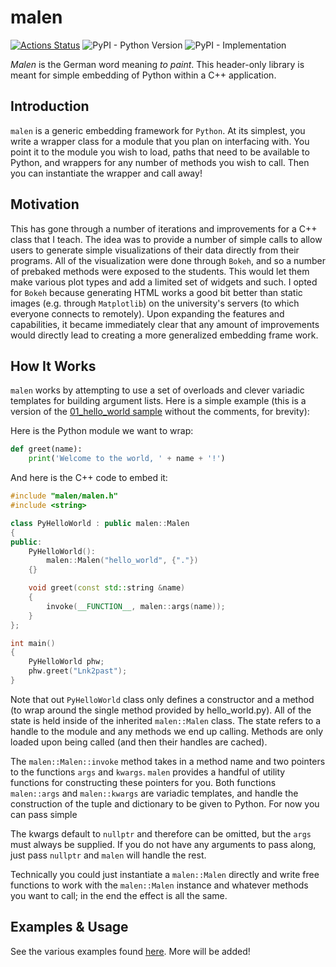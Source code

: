 # malen

[![Actions Status](https://github.com/Lnk2past/malen/workflows/Tests/badge.svg)](https://github.com/Lnk2past/malen/actions)
![PyPI - Python Version](https://img.shields.io/badge/python-3.6%20%7C%203.7-blue)
![PyPI - Implementation](https://img.shields.io/pypi/implementation/cpython)

*Malen* is the German word meaning *to paint*. This header-only library is meant for simple embedding of Python within a C++ application.

## Introduction

`malen` is a generic embedding framework for `Python`. At its simplest, you write a wrapper class for a module that you plan on interfacing with. You point it to the module you wish to load, paths that need to be available to Python, and wrappers for any number of methods you wish to call. Then you can instantiate the wrapper and call away!

## Motivation

This has gone through a number of iterations and improvements for a C++ class that I teach. The idea was to provide a number of simple calls to allow users to generate simple visualizations of their data directly from their programs. All of the visualization were done through `Bokeh`, and so a number of prebaked methods were exposed to the students. This would let them make various plot types and add a limited set of widgets and such. I opted for `Bokeh` because generating HTML works a good bit better than static images (e.g. through `Matplotlib`) on the university's servers (to which everyone connects to remotely). Upon expanding the features and capabilities, it became immediately clear that any amount of improvements would directly lead to creating a more generalized embedding frame work.

## How It Works

`malen` works by attempting to use a set of overloads and clever variadic templates for building argument lists. Here is a simple example (this is a version of the [01_hello_world sample](samples/01_hello_world/main.cpp) without the comments, for brevity):

Here is the Python module we want to wrap:

```python
def greet(name):
    print('Welcome to the world, ' + name + '!')
```

And here is the C++ code to embed it:

```c++
#include "malen/malen.h"
#include <string>

class PyHelloWorld : public malen::Malen
{
public:
    PyHelloWorld():
        malen::Malen("hello_world", {"."})
    {}

    void greet(const std::string &name)
    {
        invoke(__FUNCTION__, malen::args(name));
    }
};

int main()
{
    PyHelloWorld phw;
    phw.greet("Lnk2past");
}
```

Note that out `PyHelloWorld` class only defines a constructor and a method (to wrap around the single method provided by hello_world.py). All of the state is held inside of the inherited `malen::Malen` class. The state refers to a handle to the module and any methods we end up calling. Methods are only loaded upon being called (and then their handles are cached).

The `malen::Malen::invoke` method takes in a method name and two pointers to the functions `args` and `kwargs`. `malen` provides a handful of utility functions for constructing these pointers for you. Both functions `malen::args` and `malen::kwargs` are variadic templates, and handle the construction of the tuple and dictionary to be given to Python. For now you can pass simple 

The kwargs default to `nullptr` and therefore can be omitted, but the `args` must always be supplied. If you do not have any arguments to pass along, just pass `nullptr` and `malen` will handle the rest.

Technically you could just instantiate a `malen::Malen` directly and write free functions to work with the `malen::Malen` instance and whatever methods you want to call; in the end the effect is all the same.

## Examples & Usage

See the various examples found [here](samples/). More will be added!
